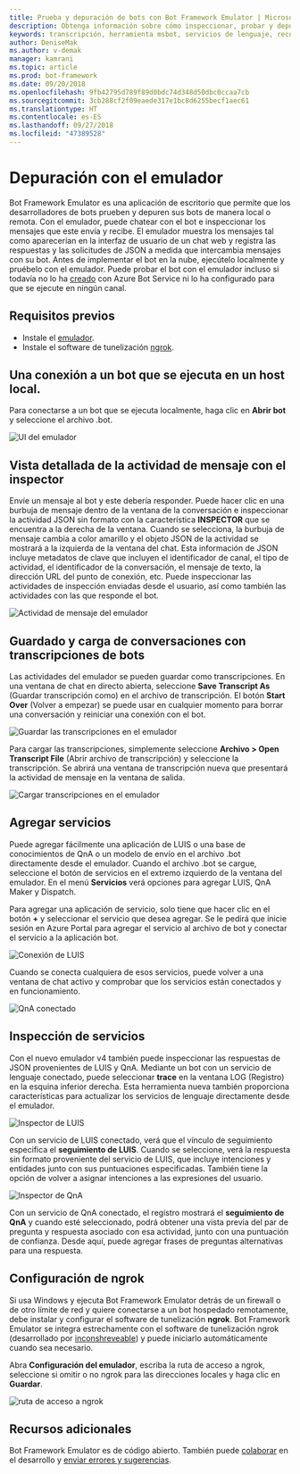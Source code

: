 ```yaml
---
title: Prueba y depuración de bots con Bot Framework Emulator | Microsoft Docs
description: Obtenga información sobre cómo inspeccionar, probar y depurar bots con la aplicación de escritorio Bot Framework Emulator.
keywords: transcripción, herramienta msbot, servicios de lenguaje, reconocimiento de voz
author: DeniseMak
ms.author: v-demak
manager: kamrani
ms.topic: article
ms.prod: bot-framework
ms.date: 09/20/2018
ms.openlocfilehash: 9fb42795d789f89d0bdc74d348d50dbc0ccaa7cb
ms.sourcegitcommit: 3cb288cf2f09eaede317e1bc8d6255becf1aec61
ms.translationtype: HT
ms.contentlocale: es-ES
ms.lasthandoff: 09/27/2018
ms.locfileid: "47389528"
---
```

# <a name="debug-with-the-emulator"></a>Depuración con el emulador

Bot Framework Emulator es una aplicación de escritorio que permite que los desarrolladores de bots prueben y depuren sus bots de manera local o remota. Con el emulador, puede chatear con el bot e inspeccionar los mensajes que este envía y recibe. El emulador muestra los mensajes tal como aparecerían en la interfaz de usuario de un chat web y registra las respuestas y las solicitudes de JSON a medida que intercambia mensajes con su bot. Antes de implementar el bot en la nube, ejecútelo localmente y pruébelo con el emulador. Puede probar el bot con el emulador incluso si todavía no lo ha [creado](./bot-service-quickstart.md) con Azure Bot Service ni lo ha configurado para que se ejecute en ningún canal.

## <a name="prerequisites"></a>Requisitos previos
- Instale el [emulador](https://github.com/Microsoft/BotFramework-Emulator/releases).
- Instale el software de tunelización [ngrok][ngrokDownload].

## <a name="connect-to-a-bot-running-on-localhost"></a>Una conexión a un bot que se ejecuta en un host local.

Para conectarse a un bot que se ejecuta localmente, haga clic en **Abrir bot** y seleccione el archivo .bot. 

![UI del emulador](media/emulator-v4/emulator-welcome.png)

## <a name="view-detailed-message-activity-with-the-inspector"></a>Vista detallada de la actividad de mensaje con el inspector

Envíe un mensaje al bot y este debería responder. Puede hacer clic en una burbuja de mensaje dentro de la ventana de la conversación e inspeccionar la actividad JSON sin formato con la característica **INSPECTOR** que se encuentra a la derecha de la ventana. Cuando se selecciona, la burbuja de mensaje cambia a color amarillo y el objeto JSON de la actividad se mostrará a la izquierda de la ventana del chat. Esta información de JSON incluye metadatos de clave que incluyen el identificador de canal, el tipo de actividad, el identificador de la conversación, el mensaje de texto, la dirección URL del punto de conexión, etc. Puede inspeccionar las actividades de inspección enviadas desde el usuario, así como también las actividades con las que responde el bot. 

![Actividad de mensaje del emulador](media/emulator-v4/emulator-view-message-activity-02.png)

## <a name="save-and-load-conversations-with-bot-transcripts"></a>Guardado y carga de conversaciones con transcripciones de bots

Las actividades del emulador se pueden guardar como transcripciones. En una ventana de chat en directo abierta, seleccione **Save Transcript As** (Guardar transcripción como) en el archivo de transcripción. El botón **Start Over** (Volver a empezar) se puede usar en cualquier momento para borrar una conversación y reiniciar una conexión con el bot.  

![Guardar las transcripciones en el emulador](media/emulator-v4/emulator-live-chat.png)

Para cargar las transcripciones, simplemente seleccione **Archivo > Open Transcript File** (Abrir archivo de transcripción) y seleccione la transcripción. Se abrirá una ventana de transcripción nueva que presentará la actividad de mensaje en la ventana de salida. 

![Cargar transcripciones en el emulador](media/emulator-v4/emulator-load-transcript.png)

## <a name="add-services"></a>Agregar servicios 

Puede agregar fácilmente una aplicación de LUIS o una base de conocimientos de QnA o un modelo de envío en el archivo .bot directamente desde el emulador. Cuando el archivo .bot se cargue, seleccione el botón de servicios en el extremo izquierdo de la ventana del emulador. En el menú **Servicios** verá opciones para agregar LUIS, QnA Maker y Dispatch. 

Para agregar una aplicación de servicio, solo tiene que hacer clic en el botón **+** y seleccionar el servicio que desea agregar. Se le pedirá que inicie sesión en Azure Portal para agregar el servicio al archivo de bot y conectar el servicio a la aplicación bot. 

![Conexión de LUIS](media/emulator-v4/emulator-connect-luis-btn.png)

Cuando se conecta cualquiera de esos servicios, puede volver a una ventana de chat activo y comprobar que los servicios están conectados y en funcionamiento. 

![QnA conectado](media/emulator-v4/emulator-view-message-activity.png)

## <a name="inspect-services"></a>Inspección de servicios

Con el nuevo emulador v4 también puede inspeccionar las respuestas de JSON provenientes de LUIS y QnA. Mediante un bot con un servicio de lenguaje conectado, puede seleccionar **trace** en la ventana LOG (Registro) en la esquina inferior derecha. Esta herramienta nueva también proporciona características para actualizar los servicios de lenguaje directamente desde el emulador. 

![Inspector de LUIS](media/emulator-v4/emulator-luis-inspector.png)

Con un servicio de LUIS conectado, verá que el vínculo de seguimiento especifica el **seguimiento de LUIS**. Cuando se seleccione, verá la respuesta sin formato proveniente del servicio de LUIS, que incluye intenciones y entidades junto con sus puntuaciones especificadas. También tiene la opción de volver a asignar intenciones a las expresiones del usuario. 

![Inspector de QnA](media/emulator-v4/emulator-qna-inspector.png)

Con un servicio de QnA conectado, el registro mostrará el **seguimiento de QnA** y cuando esté seleccionado, podrá obtener una vista previa del par de pregunta y respuesta asociado con esa actividad, junto con una puntuación de confianza. Desde aquí, puede agregar frases de preguntas alternativas para una respuesta.

## <a name="configure-ngrok"></a>Configuración de ngrok

Si usa Windows y ejecuta Bot Framework Emulator detrás de un firewall o de otro límite de red y quiere conectarse a un bot hospedado remotamente, debe instalar y configurar el software de tunelización **ngrok**. Bot Framework Emulator se integra estrechamente con el software de tunelización ngrok (desarrollado por [inconshreveable][inconshreveable]) y puede iniciarlo automáticamente cuando sea necesario.

Abra **Configuración del emulador**, escriba la ruta de acceso a ngrok, seleccione si omitir o no ngrok para las direcciones locales y haga clic en **Guardar**.

![ruta de acceso a ngrok](media/emulator-v4/emulator-ngrok-path.png)

## <a name="additional-resources"></a>Recursos adicionales

Bot Framework Emulator es de código abierto. También puede [colaborar][EmulatorGithubContribute] en el desarrollo y [enviar errores y sugerencias][EmulatorGithubBugs].



[EmulatorGithubContribute]: https://github.com/Microsoft/BotFramework-Emulator/wiki/How-to-Contribute
[EmulatorGithubBugs]: https://github.com/Microsoft/BotFramework-Emulator/wiki/Submitting-Bugs-%26-Suggestions

[ngrokDownload]: https://ngrok.com/
[inconshreveable]: https://inconshreveable.com/
